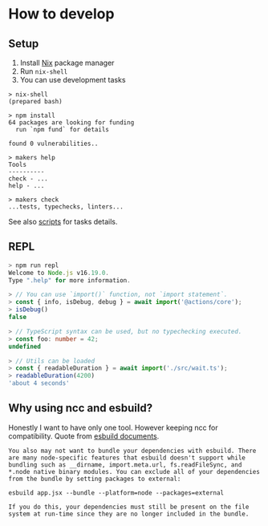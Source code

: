# How to develop

## Setup

1. Install [Nix](https://nixos.org/) package manager
2. Run `nix-shell`
3. You can use development tasks

```console
> nix-shell
(prepared bash)

> npm install
64 packages are looking for funding
  run `npm fund` for details

found 0 vulnerabilities..

> makers help
Tools
----------
check - ...
help - ...

> makers check
...tests, typechecks, linters...
```

See also [scripts](package.json) for tasks details.

## REPL

```typescript
> npm run repl
Welcome to Node.js v16.19.0.
Type ".help" for more information.

> // You can use `import()` function, not `import statement`.
> const { info, isDebug, debug } = await import('@actions/core');
> isDebug()
false

> // TypeScript syntax can be used, but no typechecking executed.
> const foo: number = 42;
undefined

> // Utils can be loaded
> const { readableDuration } = await import('./src/wait.ts');
> readableDuration(4200)
'about 4 seconds'
```

## Why using ncc and esbuild?

Honestly I want to have only one tool. However keeping ncc for compatibility. Quote from [esbuild documents](https://github.com/esbuild/esbuild.github.io/blob/b431563203d117c4cf9f467481960aeaabcc0fde/src/content/getting-started.yml#L268-L314).

```
You also may not want to bundle your dependencies with esbuild. There are many node-specific features that esbuild doesn't support while bundling such as __dirname, import.meta.url, fs.readFileSync, and *.node native binary modules. You can exclude all of your dependencies from the bundle by setting packages to external:

esbuild app.jsx --bundle --platform=node --packages=external

If you do this, your dependencies must still be present on the file system at run-time since they are no longer included in the bundle.
```
